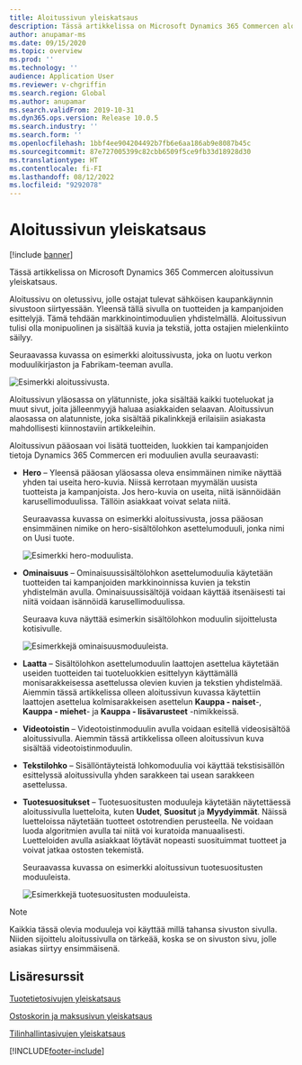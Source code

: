```yaml
---
title: Aloitussivun yleiskatsaus
description: Tässä artikkelissa on Microsoft Dynamics 365 Commercen aloitussivun yleiskatsaus.
author: anupamar-ms
ms.date: 09/15/2020
ms.topic: overview
ms.prod: ''
ms.technology: ''
audience: Application User
ms.reviewer: v-chgriffin
ms.search.region: Global
ms.author: anupamar
ms.search.validFrom: 2019-10-31
ms.dyn365.ops.version: Release 10.0.5
ms.search.industry: ''
ms.search.form: ''
ms.openlocfilehash: 1bbf4ee904204492b7fb6e6aa186ab9e8087b45c
ms.sourcegitcommit: 87e727005399c82cbb6509f5ce9fb33d18928d30
ms.translationtype: HT
ms.contentlocale: fi-FI
ms.lasthandoff: 08/12/2022
ms.locfileid: "9292078"
---
```

# <a name="home-page-overview"></a>Aloitussivun yleiskatsaus

[!include [banner](includes/banner.md)]

Tässä artikkelissa on Microsoft Dynamics 365 Commercen aloitussivun yleiskatsaus.

Aloitussivu on oletussivu, jolle ostajat tulevat sähköisen kaupankäynnin sivustoon siirtyessään. Yleensä tällä sivulla on tuotteiden ja kampanjoiden esittelyjä. Tämä tehdään markkinointimoduulien yhdistelmällä. Aloitussivun tulisi olla monipuolinen ja sisältää kuvia ja tekstiä, jotta ostajien mielenkiinto säilyy.

Seuraavassa kuvassa on esimerkki aloitussivusta, joka on luotu verkon moduulikirjaston ja Fabrikam-teeman avulla.

![Esimerkki aloitussivusta.](./media/Homepage2.PNG)

Aloitussivun yläosassa on ylätunniste, joka sisältää kaikki tuoteluokat ja muut sivut, joita jälleenmyyjä haluaa asiakkaiden selaavan. Aloitussivun alaosassa on alatunniste, joka sisältää pikalinkkejä erilaisiin asiakasta mahdollisesti kiinnostaviin artikkeleihin.

Aloitussivun pääosaan voi lisätä tuotteiden, luokkien tai kampanjoiden tietoja Dynamics 365 Commercen eri moduulien avulla seuraavasti:

- **Hero** – Yleensä pääosan yläosassa oleva ensimmäinen nimike näyttää yhden tai useita hero-kuvia. Niissä kerrotaan myymälän uusista tuotteista ja kampanjoista. Jos hero-kuvia on useita, niitä isännöidään karusellimoduulissa. Tällöin asiakkaat voivat selata niitä.

    Seuraavassa kuvassa on esimerkki aloitussivusta, jossa pääosan ensimmäinen nimike on hero-sisältölohkon asettelumoduuli, jonka nimi on Uusi tuote.

    ![Esimerkki hero-moduulista.](./media/Hero.PNG)

- **Ominaisuus** – Ominaisuussisältölohkon asettelumoduulia käytetään tuotteiden tai kampanjoiden markkinoinnissa kuvien ja tekstin yhdistelmän avulla. Ominaisuussisältöjä voidaan käyttää itsenäisesti tai niitä voidaan isännöidä karusellimoduulissa.

    Seuraava kuva näyttää esimerkin sisältölohkon moduulin sijoittelusta kotisivulle.

    ![Esimerkkejä ominaisuusmoduuleista.](./media/Feature.PNG)

- **Laatta** – Sisältölohkon asettelumoduulin laattojen asettelua käytetään useiden tuotteiden tai tuoteluokkien esittelyyn käyttämällä monisarakkeisessa asettelussa olevien kuvien ja tekstien yhdistelmää. Aiemmin tässä artikkelissa olleen aloitussivun kuvassa käytettiin laattojen asettelua kolmisarakkeisen asettelun **Kauppa - naiset**-, **Kauppa - miehet**- ja **Kauppa - lisävarusteet** -nimikkeissä.
- **Videotoistin** – Videotoistinmoduulin avulla voidaan esitellä videosisältöä aloitussivulla. Aiemmin tässä artikkelissa olleen aloitussivun kuva sisältää videotoistinmoduulin.
- **Tekstilohko** – Sisällöntäyteistä lohkomoduulia voi käyttää tekstisisällön esittelyssä aloitussivulla yhden sarakkeen tai usean sarakkeen asettelussa.
- **Tuotesuositukset** – Tuotesuositusten moduuleja käytetään näytettäessä aloitussivulla luetteloita, kuten **Uudet**, **Suositut** ja **Myydyimmät**. Näissä luetteloissa näytetään tuotteet ostotrendien perusteella. Ne voidaan luoda algoritmien avulla tai niitä voi kuratoida manuaalisesti. Luetteloiden avulla asiakkaat löytävät nopeasti suosituimmat tuotteet ja voivat jatkaa ostosten tekemistä.

    Seuraavassa kuvassa on esimerkki aloitussivun tuotesuositusten moduuleista.

    ![Esimerkkejä tuotesuositusten moduuleista.](./media/Recommendations.PNG)

> [!NOTE]
> Kaikkia tässä olevia moduuleja voi käyttää millä tahansa sivuston sivulla. Niiden sijoittelu aloitussivulla on tärkeää, koska se on sivuston sivu, jolle asiakas siirtyy ensimmäisenä.

## <a name="additional-resources"></a>Lisäresurssit

[Tuotetietosivujen yleiskatsaus](quick-tour-pdp.md)

[Ostoskorin ja maksusivun yleiskatsaus](quick-tour-cart-checkout.md)

[Tilinhallintasivujen yleiskatsaus](quick-tour-account-management.md)


[!INCLUDE[footer-include](../includes/footer-banner.md)]
